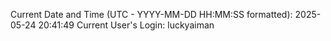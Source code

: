 Current Date and Time (UTC - YYYY-MM-DD HH:MM:SS formatted): 2025-05-24 20:41:49
Current User's Login: luckyaiman
